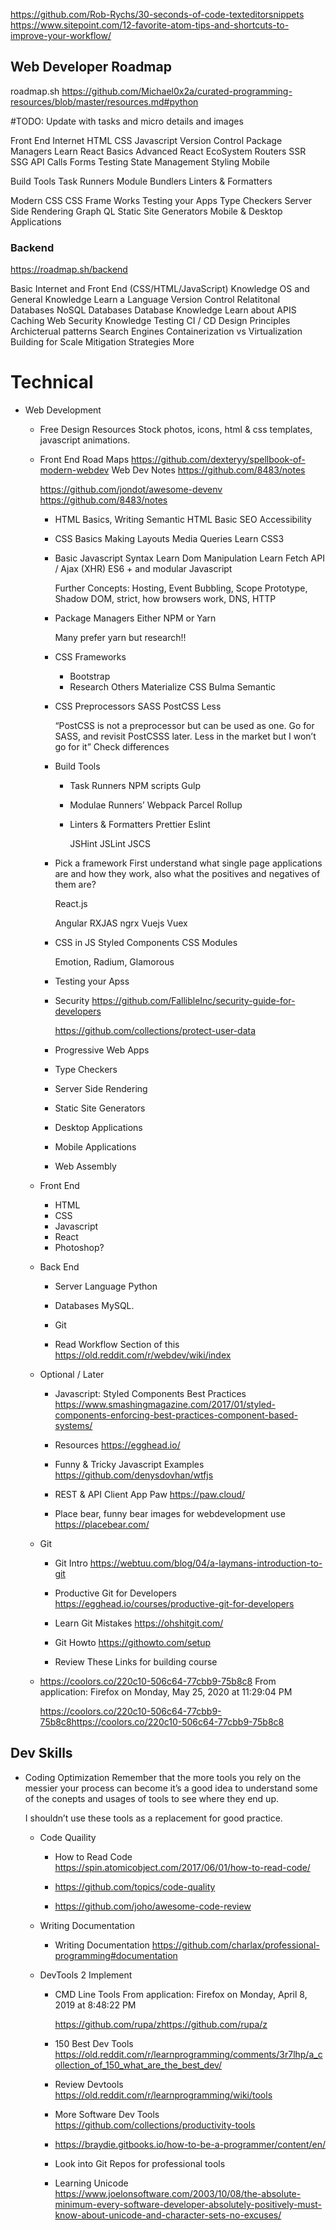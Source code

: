 

https://github.com/Rob-Rychs/30-seconds-of-code-texteditorsnippets
https://www.sitepoint.com/12-favorite-atom-tips-and-shortcuts-to-improve-your-workflow/




## Web Developer Roadmap

roadmap.sh
https://github.com/Michael0x2a/curated-programming-resources/blob/master/resources.md#python

#TODO: Update with tasks and micro details and images


Front End
Internet
HTML
CSS
Javascript
Version Control
Package Managers
Learn React
Basics
Advanced React
EcoSystem
Routers
SSR
SSG
API Calls
Forms
Testing
State Management
Styling
Mobile


Build Tools
Task Runners
Module Bundlers
Linters & Formatters

Modern CSS
CSS Frame Works
Testing your Apps
Type Checkers
Server Side Rendering
Graph QL
Static Site Generators
Mobile & Desktop Applications




### Backend

https://roadmap.sh/backend

Basic Internet and Front End (CSS/HTML/JavaScript) Knowledge
OS and General Knowledge
Learn a Language
Version Control
Relatitonal Databases
NoSQL Databases
Database Knowledge
Learn about APIS
Caching
Web Security Knowledge
Testing
CI / CD
Design Principles
Archicterual patterns
Search Engines
Containerization vs Virtualization
Building for Scale
Mitigation Strategies
More






# Technical

- Web Development 
	- Free Design Resources 
		Stock photos, icons, html & css templates, javascript animations.

	- Front End Road Maps 
		https://github.com/dexteryy/spellbook-of-modern-webdev
		Web Dev Notes <https://github.com/8483/notes>
		
		https://github.com/jondot/awesome-devenv <https://github.com/8483/notes>

		- HTML 
			Basics, 
			Writing Semantic HTML
			Basic SEO
			Accessibility

		- CSS 
			Basics
			Making Layouts
			Media Queries
			Learn CSS3

		- Basic Javascript 
			Syntax
			Learn Dom Manipulation
			Learn Fetch API / Ajax (XHR)
			ES6 + and modular Javascript
			
			Further Concepts:
			Hosting, Event Bubbling, Scope Prototype, Shadow DOM, strict, how browsers work, DNS, HTTP

		- Package Managers 
			Either NPM or Yarn
			
			Many prefer yarn but research!!

		- CSS Frameworks 
			- Bootstrap 
			- Research Others 
				Materialize CSS
				Bulma
				Semantic

		- CSS Preprocessors 
			SASS
			PostCSS
			Less
			
			“PostCSS is not a preprocessor but can be used as one. Go for SASS, and revisit PostCSSS later. Less in the market but I won’t go for it” 
			Check differences

		- Build Tools 
			- Task Runners 
				NPM scripts
				Gulp

			- Modulae Runners’ 
				Webpack
				Parcel
				Rollup

			- Linters & Formatters 
				Prettier
				Eslint
				
				
				JSHint
				JSLint
				JSCS

		- Pick a framework 
			First understand what single page applications are and how they work, also what the positives and negatives of them are?
			
			React.js
			
			Angular 
				RXJAS
				ngrx
			Vuejs
				Vuex

		- CSS in JS 
			Styled Components
			CSS Modules
			
			Emotion, Radium, Glamorous

		- Testing your Apss 
		- Security 
			https://github.com/FallibleInc/security-guide-for-developers
			
			https://github.com/collections/protect-user-data

		- Progressive Web Apps 
		- Type Checkers 
		- Server Side Rendering 
		- Static Site Generators 
		- Desktop Applications 
		- Mobile Applications 
		- Web Assembly 
	- Front End 
		- HTML  
		- CSS 
		- Javascript 
		- React 
		- Photoshop? 
	- Back End 
		- Server Language 
			Python

		- Databases 
			MySQL.

		- Git 
		- Read Workflow Section of this 
			https://old.reddit.com/r/webdev/wiki/index

	- Optional / Later 
		- Javascript: Styled Components Best Practices 
			https://www.smashingmagazine.com/2017/01/styled-components-enforcing-best-practices-component-based-systems/

		- Resources 
			https://egghead.io/

		- Funny & Tricky Javascript Examples 
			https://github.com/denysdovhan/wtfjs

		- REST & API Client App Paw 
			https://paw.cloud/

		- Place bear, funny bear images for webdevelopment use 
			https://placebear.com/

	- Git 
		- Git Intro 
			https://webtuu.com/blog/04/a-laymans-introduction-to-git

		- Productive Git for Developers 
			https://egghead.io/courses/productive-git-for-developers

		- Learn Git Mistakes 
			https://ohshitgit.com/

		- Git Howto 
			https://githowto.com/setup

		- Review These Links for building course 
	- https://coolors.co/220c10-506c64-77cbb9-75b8c8 
		From application: Firefox on Monday, May 25, 2020 at 11:29:04 PM
		
		https://coolors.co/220c10-506c64-77cbb9-75b8c8https://coolors.co/220c10-506c64-77cbb9-75b8c8




## Dev Skills

- Coding Optimization 
	Remember that the more tools you rely on the messier your process can become it’s a good idea to understand some of the conepts and usages of tools to see where they end up.
	
	I shouldn’t use these tools as a replacement for good practice.

	- Code Quaility 
		- How to Read Code 
			https://spin.atomicobject.com/2017/06/01/how-to-read-code/

		- https://github.com/topics/code-quality 
		- https://github.com/joho/awesome-code-review 
	- Writing Documentation 
		- Writing Documentation 
			https://github.com/charlax/professional-programming#documentation

	- DevTools 2 Implement 
		- CMD Line Tools 
			From application: Firefox on Monday, April 8, 2019 at 8:48:22 PM
			
			https://github.com/rupa/zhttps://github.com/rupa/z
			
			

		- 150 Best Dev Tools 
			https://old.reddit.com/r/learnprogramming/comments/3r7lhp/a_collection_of_150_what_are_the_best_dev/

		- Review Devtools 
			https://old.reddit.com/r/learnprogramming/wiki/tools

		- More Software Dev Tools 
			https://github.com/collections/productivity-tools

		- https://braydie.gitbooks.io/how-to-be-a-programmer/content/en/ 
		- Look into Git Repos for professional tools 
		- Learning Unicode 
			https://www.joelonsoftware.com/2003/10/08/the-absolute-minimum-every-software-developer-absolutely-positively-must-know-about-unicode-and-character-sets-no-excuses/




